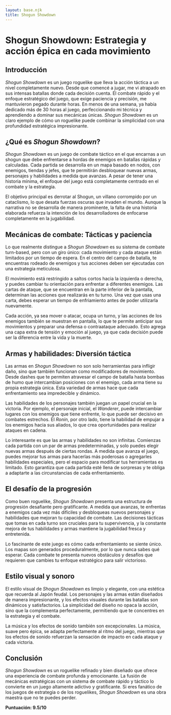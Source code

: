 ```yaml
---
layout: base.njk
title: Shogun Showdown
---
```

# Shogun Showdown: Estrategia y acción épica en cada movimiento

## Introducción
*Shogun Showdown* es un juego roguelike que lleva la acción táctica a un nivel completamente nuevo. Desde que comencé a jugar, me vi atrapado en sus intensas batallas donde cada decisión cuenta. El combate rápido y el enfoque estratégico del juego, que exige paciencia y precisión, me mantuvieron pegado durante horas. En menos de una semana, ya había dedicado más de 30 horas al juego, perfeccionando mi técnica y aprendiendo a dominar sus mecánicas únicas. *Shogun Showdown* es un claro ejemplo de cómo un roguelike puede combinar la simplicidad con una profundidad estratégica impresionante.

## ¿Qué es *Shogun Showdown*?
*Shogun Showdown* es un juego de combate táctico en el que encarnas a un shogun que debe enfrentarse a hordas de enemigos en batallas rápidas y calculadas. Cada partida se desarrolla en un mapa basado en nodos, con enemigos, tiendas y jefes, que te permitirán desbloquear nuevas armas, personajes y habilidades a medida que avanzas. A pesar de tener una historia mínima, el enfoque del juego está completamente centrado en el combate y la estrategia.

El objetivo principal es derrotar al Shogun, un villano corrompido por un cataclismo, lo que desata fuerzas oscuras que invaden el mundo. Aunque la narrativa no se desarrolla de manera prominente, la falta de una historia elaborada refuerza la intención de los desarrolladores de enfocarse completamente en la jugabilidad.

## Mecánicas de combate: Tácticas y paciencia
Lo que realmente distingue a *Shogun Showdown* es su sistema de combate turn-based, pero con un giro único: cada movimiento y cada ataque están limitados por un tiempo de espera. En el centro del campo de batalla, te encuentras rodeado de enemigos y tus acciones deben ser ejecutadas con una estrategia meticulosa.

El movimiento está restringido a saltos cortos hacia la izquierda o derecha, y puedes cambiar tu orientación para enfrentar a diferentes enemigos. Las cartas de ataque, que se encuentran en la parte inferior de la pantalla, determinan las acciones que realizarás en tu turno. Una vez que usas una carta, debes esperar un tiempo de enfriamiento antes de poder utilizarla nuevamente.

Cada acción, ya sea mover o atacar, ocupa un turno, y las acciones de los enemigos también se muestran en pantalla, lo que te permite anticipar sus movimientos y preparar una defensa o contraataque adecuado. Esto agrega una capa extra de tensión y emoción al juego, ya que cada decisión puede ser la diferencia entre la vida y la muerte.

## Armas y habilidades: Diversión táctica
Las armas en *Shogun Showdown* no son solo herramientas para infligir daño, sino que también funcionan como modificadores de movimiento. Desde dashes que te permiten atravesar el campo de batalla hasta bombas de humo que intercambian posiciones con el enemigo, cada arma tiene su propia estrategia única. Esta variedad de armas hace que cada enfrentamiento sea impredecible y dinámico.

Las habilidades de los personajes también juegan un papel crucial en la victoria. Por ejemplo, el personaje inicial, el *Wanderer*, puede intercambiar lugares con los enemigos que tiene enfrente, lo que puede ser decisivo en combates estrechos. El *Ronin*, por otro lado, tiene la habilidad de empujar a los enemigos hacia sus aliados, lo que crea oportunidades para realizar ataques en cadena.

Lo interesante es que las armas y habilidades no son infinitas. Comienzas cada partida con un par de armas predeterminadas, y solo puedes elegir nuevas armas después de ciertas rondas. A medida que avanza el juego, puedes mejorar tus armas para hacerlas más poderosas o agregarles habilidades especiales, pero el espacio para modificar tus herramientas es limitado. Esto garantiza que cada partida esté llena de sorpresas y te obliga a adaptarte a las circunstancias de cada enfrentamiento.

## El desafío de la progresión
Como buen roguelike, *Shogun Showdown* presenta una estructura de progresión desafiante pero gratificante. A medida que avanzas, te enfrentas a enemigos cada vez más difíciles y desbloqueas nuevos personajes y habilidades que mejoran tu capacidad de combate. Las decisiones tácticas que tomas en cada turno son cruciales para tu supervivencia, y la constante mejora de tus habilidades y armas mantiene la jugabilidad fresca y entretenida.

Lo fascinante de este juego es cómo cada enfrentamiento se siente único. Los mapas son generados proceduralmente, por lo que nunca sabes qué esperar. Cada combate te presenta nuevos obstáculos y desafíos que requieren que cambies tu enfoque estratégico para salir victorioso.

## Estilo visual y sonoro
El estilo visual de *Shogun Showdown* es limpio y elegante, con una estética que recuerda al Japón feudal. Los personajes y las armas están diseñados de manera impresionante, y los efectos visuales durante las batallas son dinámicos y satisfactorios. La simplicidad del diseño no opaca la acción, sino que la complementa perfectamente, permitiendo que te concentres en la estrategia y el combate.

La música y los efectos de sonido también son excepcionales. La música, suave pero épica, se adapta perfectamente al ritmo del juego, mientras que los efectos de sonido refuerzan la sensación de impacto en cada ataque y cada victoria.

## Conclusión
*Shogun Showdown* es un roguelike refinado y bien diseñado que ofrece una experiencia de combate profunda y emocionante. La fusión de mecánicas estratégicas con un sistema de combate rápido y táctico lo convierte en un juego altamente adictivo y gratificante. Si eres fanático de los juegos de estrategia o de los roguelikes, *Shogun Showdown* es una obra maestra que no te puedes perder.

**Puntuación: 9.5/10**
